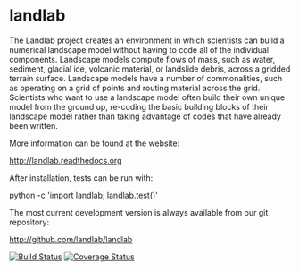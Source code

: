 landlab
=======

The Landlab project creates an environment in which scientists can build a
numerical landscape model without having to code all of the individual
components. Landscape models compute flows of mass, such as water, sediment,
glacial ice, volcanic material, or landslide debris, across a gridded terrain
surface. Landscape models have a number of commonalities, such as operating on
a grid of points and routing material across the grid. Scientists who want to
use a landscape model often build their own unique model from the ground up,
re-coding the basic building blocks of their landscape model rather than
taking advantage of codes that have already been written.

More information can be found at the website:

http://landlab.readthedocs.org

After installation, tests can be run with:

python -c 'import landlab; landlab.test()'

The most current development version is always available from our git
repository:

http://github.com/landlab/landlab

[![Build Status](https://travis-ci.org/landlab/landlab.svg?branch=master)](https://travis-ci.org/landlab/landlab)
[![Coverage Status](https://coveralls.io/repos/landlab/landlab/badge.png)](https://coveralls.io/r/landlab/landlab)
